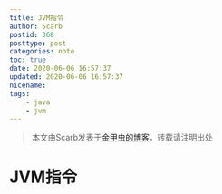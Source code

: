 ```yaml
---
title: JVM指令
author: Scarb
postid: 368
posttype: post
categories: note
toc: true
date: 2020-06-06 16:57:37
updated: 2020-06-06 16:57:37
nicename:
tags:
    - java
    - jvm
---
```


>本文由Scarb发表于[金甲虫的博客](http://47.106.131.90/blog)，转载请注明出处

# JVM指令